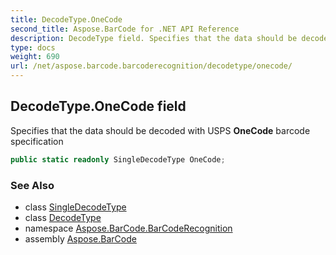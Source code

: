 ```yaml
---
title: DecodeType.OneCode
second_title: Aspose.BarCode for .NET API Reference
description: DecodeType field. Specifies that the data should be decoded with USPS OneCode barcode specification
type: docs
weight: 690
url: /net/aspose.barcode.barcoderecognition/decodetype/onecode/
---
```

## DecodeType.OneCode field

Specifies that the data should be decoded with USPS **OneCode** barcode specification

```csharp
public static readonly SingleDecodeType OneCode;
```

### See Also

* class [SingleDecodeType](../../singledecodetype/)
* class [DecodeType](../)
* namespace [Aspose.BarCode.BarCodeRecognition](../../../aspose.barcode.barcoderecognition/)
* assembly [Aspose.BarCode](../../../)


